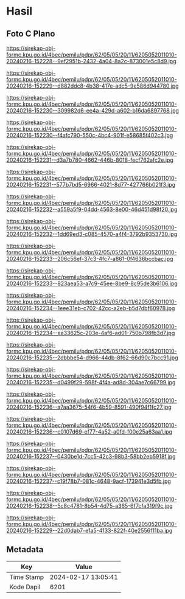 # Hasil

## Foto C Plano

https://sirekap-obj-formc.kpu.go.id/4bec/pemilu/pdpr/62/05/05/20/11/6205052011010-20240216-152228--9ef2951b-2432-4a04-8a2c-873001e5c8d9.jpg

https://sirekap-obj-formc.kpu.go.id/4bec/pemilu/pdpr/62/05/05/20/11/6205052011010-20240216-152229--d882ddc8-4b38-417e-adc5-9e586d944780.jpg

https://sirekap-obj-formc.kpu.go.id/4bec/pemilu/pdpr/62/05/05/20/11/6205052011010-20240216-152230--309982d6-ee4a-429d-a602-b16da6897768.jpg

https://sirekap-obj-formc.kpu.go.id/4bec/pemilu/pdpr/62/05/05/20/11/6205052011010-20240216-152230--f4afc790-550c-4bc4-901f-e58685f402c3.jpg

https://sirekap-obj-formc.kpu.go.id/4bec/pemilu/pdpr/62/05/05/20/11/6205052011010-20240216-152231--d3a7b780-4662-446b-8018-fecf762afc2e.jpg

https://sirekap-obj-formc.kpu.go.id/4bec/pemilu/pdpr/62/05/05/20/11/6205052011010-20240216-152231--577b7bd5-6966-4021-8d77-427766b021f3.jpg

https://sirekap-obj-formc.kpu.go.id/4bec/pemilu/pdpr/62/05/05/20/11/6205052011010-20240216-152232--a559a5f9-04dd-4563-8e00-46d451d98f20.jpg

https://sirekap-obj-formc.kpu.go.id/4bec/pemilu/pdpr/62/05/05/20/11/6205052011010-20240216-152232--1dd69ed3-c085-4570-a4f4-3792b9353730.jpg

https://sirekap-obj-formc.kpu.go.id/4bec/pemilu/pdpr/62/05/05/20/11/6205052011010-20240216-152233--206c56ef-37c3-4fc7-a861-0f4636bccbac.jpg

https://sirekap-obj-formc.kpu.go.id/4bec/pemilu/pdpr/62/05/05/20/11/6205052011010-20240216-152233--823aea53-a7c9-45ee-8be9-8c95de3b6106.jpg

https://sirekap-obj-formc.kpu.go.id/4bec/pemilu/pdpr/62/05/05/20/11/6205052011010-20240216-152234--1eee31eb-c702-42cc-a2eb-b5d7dbf60978.jpg

https://sirekap-obj-formc.kpu.go.id/4bec/pemilu/pdpr/62/05/05/20/11/6205052011010-20240216-152234--ea33625c-203e-4af6-ad01-750b798fb3d7.jpg

https://sirekap-obj-formc.kpu.go.id/4bec/pemilu/pdpr/62/05/05/20/11/6205052011010-20240216-152235--2dbbbe54-d966-44db-8f62-66d90c7bcc91.jpg

https://sirekap-obj-formc.kpu.go.id/4bec/pemilu/pdpr/62/05/05/20/11/6205052011010-20240216-152235--d0499f29-598f-4f4a-ad8d-304ae7c66799.jpg

https://sirekap-obj-formc.kpu.go.id/4bec/pemilu/pdpr/62/05/05/20/11/6205052011010-20240216-152236--a7aa3675-54f6-4b59-8591-490f94f1fc27.jpg

https://sirekap-obj-formc.kpu.go.id/4bec/pemilu/pdpr/62/05/05/20/11/6205052011010-20240216-152236--c0107d69-ef77-4a52-a0fd-f00e25a63aa1.jpg

https://sirekap-obj-formc.kpu.go.id/4bec/pemilu/pdpr/62/05/05/20/11/6205052011010-20240216-152237--0430be1d-7cc5-42c3-98b3-58bb2eb5918f.jpg

https://sirekap-obj-formc.kpu.go.id/4bec/pemilu/pdpr/62/05/05/20/11/6205052011010-20240216-152237--c19f78b7-081c-4648-9acf-173941e3d5fb.jpg

https://sirekap-obj-formc.kpu.go.id/4bec/pemilu/pdpr/62/05/05/20/11/6205052011010-20240216-152238--5c8c4781-8b54-4d75-a365-6f7cfa319f9c.jpg

https://sirekap-obj-formc.kpu.go.id/4bec/pemilu/pdpr/62/05/05/20/11/6205052011010-20240216-152229--22d0dab7-e1a5-4133-822f-40e2556f11ba.jpg


## Metadata

| Key        | Value               |
| ---------- | ------------------- |
| Time Stamp | 2024-02-17 13:05:41 |
| Kode Dapil | 6201                |



